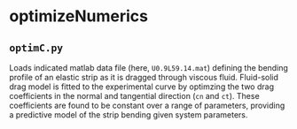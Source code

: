 # optimizeNumerics

## `optimC.py`
Loads indicated matlab data file (here, `U0.9L59.14.mat`) defining the bending profile of an elastic strip as it is dragged through viscous fluid.  Fluid-solid drag model is fitted to the experimental curve by optimzing the two drag coefficients in the normal and tangential direction (`cn` and `ct`).  These coefficients are found to be constant over a range of parameters, providing a predictive model of the strip bending given system parameters.
